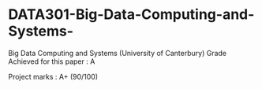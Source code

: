 # DATA301-Big-Data-Computing-and-Systems-
Big Data Computing and Systems (University of Canterbury) 
Grade Achieved for this paper : A

Project marks : A+ (90/100)

